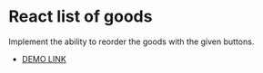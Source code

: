 # React list of goods

Implement the ability to reorder the goods with the given buttons.

- [DEMO LINK](https://natalia-ponomarenko.github.io/react_list-of-goods/)
